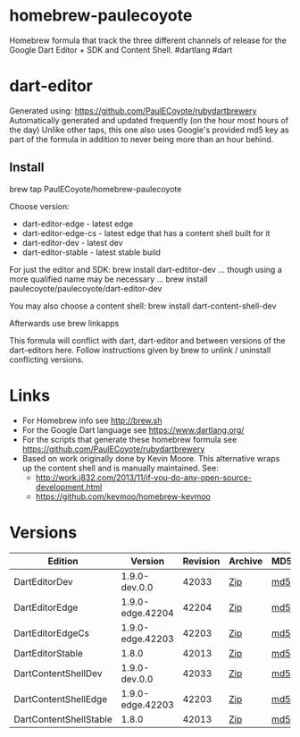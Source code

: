 homebrew-paulecoyote
====================

Homebrew formula that track the three different channels of release for the Google Dart Editor + SDK and Content Shell.  #dartlang #dart

dart-editor
===========

Generated using: https://github.com/PaulECoyote/rubydartbrewery
Automatically generated and updated frequently (on the hour most hours of the day)
Unlike other taps, this one also uses Google's provided md5 key as part of the formula in addition to never being more than an hour behind.

Install
-------
brew tap PaulECoyote/homebrew-paulecoyote

Choose version:
* dart-editor-edge - latest edge
* dart-editor-edge-cs - latest edge that has a content shell built for it
* dart-editor-dev - latest dev
* dart-editor-stable - latest stable build

For just the editor and SDK:
brew install dart-edtitor-dev
... though using a more qualified name may be necessary ...
brew install paulecoyote/paulecoyote/dart-editor-dev

You may also choose a content shell:
brew install dart-content-shell-dev

Afterwards use 
brew linkapps

This formula will conflict with dart, dart-editor and between versions of the dart-editors here.  Follow instructions given by brew to unlink / uninstall conflicting versions.

Links
=====
* For Homebrew info see http://brew.sh
* For the Google Dart language see https://www.dartlang.org/
* For the scripts that generate these homebrew formula see https://github.com/PaulECoyote/rubydartbrewery
* Based on work originally done by Kevin Moore. This alternative wraps up the content shell and is manually maintained.  See: 
    * http://work.j832.com/2013/11/if-you-do-any-open-source-development.html
    * https://github.com/kevmoo/homebrew-kevmoo

Versions
========
| Edition | Version | Revision | Archive | MD5 | Notes |
| ------- | ------- | -------- | ------- | --- | ----- |
| DartEditorDev | 1.9.0-dev.0.0 | 42033 | [Zip](https://storage.googleapis.com/dart-archive/channels/dev/release/42033/editor/darteditor-macos-x64.zip) | [md5](https://storage.googleapis.com/dart-archive/channels/dev/release/42033/editor/darteditor-macos-x64.zip.md5sum) | [Changes](https://storage.googleapis.com/dart-archive/channels/dev/release/latest/changelog.html) |
| DartEditorEdge | 1.9.0-edge.42204 | 42204 | [Zip](https://storage.googleapis.com/dart-archive/channels/be/raw/42204/editor/darteditor-macos-x64.zip) | [md5](https://storage.googleapis.com/dart-archive/channels/be/raw/42204/editor/darteditor-macos-x64.zip.md5sum) | - |
| DartEditorEdgeCs | 1.9.0-edge.42203 | 42203 | [Zip](https://storage.googleapis.com/dart-archive/channels/be/raw/42203/editor/darteditor-macos-x64.zip) | [md5](https://storage.googleapis.com/dart-archive/channels/be/raw/42203/editor/darteditor-macos-x64.zip.md5sum) | - |
| DartEditorStable | 1.8.0 | 42013 | [Zip](https://storage.googleapis.com/dart-archive/channels/stable/release/42013/editor/darteditor-macos-x64.zip) | [md5](https://storage.googleapis.com/dart-archive/channels/stable/release/42013/editor/darteditor-macos-x64.zip.md5sum) | [Changes](https://storage.googleapis.com/dart-archive/channels/stable/release/latest/changelog.html) |
| DartContentShellDev | 1.9.0-dev.0.0 | 42033 | [Zip](https://storage.googleapis.com/dart-archive/channels/dev/release/42033/dartium/content_shell-macos-ia32-release.zip) | [md5](https://storage.googleapis.com/dart-archive/channels/dev/release/42033/dartium/content_shell-macos-ia32-release.zip.md5sum) | - |
| DartContentShellEdge | 1.9.0-edge.42203 | 42203 | [Zip](https://storage.googleapis.com/dart-archive/channels/be/raw/42203/dartium/content_shell-macos-ia32-release.zip) | [md5](https://storage.googleapis.com/dart-archive/channels/be/raw/42203/dartium/content_shell-macos-ia32-release.zip.md5sum) | - |
| DartContentShellStable | 1.8.0 | 42013 | [Zip](https://storage.googleapis.com/dart-archive/channels/stable/release/42013/dartium/content_shell-macos-ia32-release.zip) | [md5](https://storage.googleapis.com/dart-archive/channels/stable/release/42013/dartium/content_shell-macos-ia32-release.zip.md5sum) | - |
